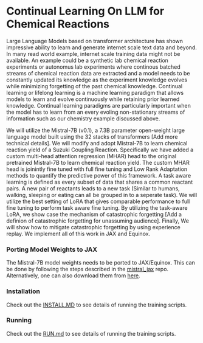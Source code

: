 # Continual Learning On LLM for Chemical Reactions
Large Language Models based on transformer architecture has shown impressive ability to learn and generate internet scale text data and beyond. In many read world example, internet scale training data might not be available. An example could be a synthetic lab chemical reaction experiments or autonomus lab experiments where continous batched streams of chemical reaction data are extracted and a model needs to be constantly updated its knowledge as the experiment knowledge evolves while minimizing forgetting of the past chemical knowledge. 
Continual learning or lifelong learning is a machine learning paradigm that allows models to learn and evolve continuously while retaining prior learned knowledge. Continual learning paradigms are particularly important when the model has to learn from an every evoling non-stationary streams of information such as our chemistry example discussed above. 

We will utilize the Mistral-7B (v0.1), a 7.3B parameter open-weight large language model built using the 32 stacks of  transformers [Add more technical details].  We will modify and adopt  Mistral-7B to learn chemical reaction yield of a Suzuki  Coupling Reaction. Specifically we have added a custom multi-head attention regression (MHAR) head to the original pretrained Mistral-7B to learn chemical reaction yield. The custom  MHAR head is joinintly fine tuned with full fine tuning and Low Rank Adaptation methods to quantify the predictive power of this framework. A task aware learning is defined as every subset  of data that shares a common reactant pairs. A new pair of reactants leads to a new task (Similar to humans, walking, sleeping or eating can all be grouped in to a seperate task).  We will utilize the best setting of LoRA that gives comparable performance to full fine tuning to perform task aware fine tuning. By utilizing the task-aware LoRA, we show case the mechanism of catastrophic forgetting [Add a definion of catastrophic forgetting for unassuming audience]. Finally, We will show how to mitigate catastrophic forgetting by using experience replay.  We implement all of this work in JAX and Equinox.

### Porting Model Weights to JAX
The Mistral-7B model weights needs to be ported to JAX/Equinox. This can be done by following the steps described in the [mistral_jax](https://github.com/AakashKumarNain/mistral_jax/blob/main/instructions.md) repo. Alternatively, one can also download them from [here](https://buffalo.box.com/s/ljd66kpkgte8duofz3us2zihb70btwww). 

### Installation
Check out the [INSTALL.MD](https://github.com/pythonpanda2/CL_MISTRAL7B_REACT/blob/main/INSTALL.MD) to see details of running the training scripts. 


### Running 
Check out the [RUN.md](https://github.com/pythonpanda2/CL_MISTRAL7B_REACT/blob/main/RUN.MD) to see details of running the training scripts. 
